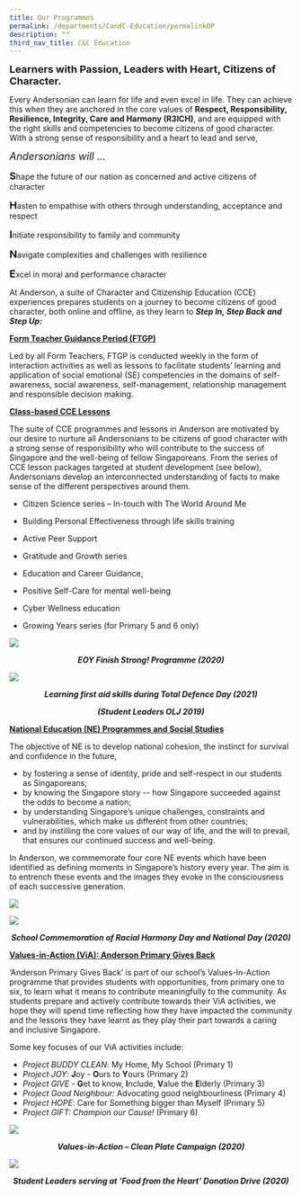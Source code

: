 ```yaml
---
title: Our Programmes
permalink: /departments/CandC-Education/permalinkOP
description: ""
third_nav_title: C&C Education
---
```

<p><span style="font-size: large;"><strong>Learners with Passion, Leaders with Heart, Citizens of Character.</strong></span></p>
<p>Every Andersonian can learn for life and even excel in life. They can achieve this when they
are anchored in the core values of&nbsp;<strong>Respect, Responsibility, Resilience, Integrity, Care</strong>
<strong>and Harmony (R3</strong><strong>ICH)</strong>, and are equipped with the right skills and competencies to become
citizens of good character. With a strong sense of responsibility and a heart to lead and serve,</p>
<p><em><span style="font-size: large;">Andersonians will &hellip;</span></em></p>
<p><strong><span style="font-size: large;">S</span></strong>hape the future of our nation as concerned and active citizens of character</p>
<p><strong><span style="font-size: large;">H</span></strong>asten to empathise with others through understanding, acceptance and respect</p>
<p><span style="font-size: large;"><strong>I</strong></span>nitiate responsibility to family and community</p>
<p><span style="font-size: large;"><strong>N</strong></span>avigate complexities and challenges with resilience</p>
<p><span style="font-size: large;"><strong>E</strong></span>xcel in moral and performance character</p>
<p>At Anderson, a suite of Character and Citizenship Education (CCE) experiences prepares students on a journey to become citizens of good character, both online and offline, as they learn to&nbsp;<em><strong>Step In, Step Back and Step Up:</strong></em></p>
<p><strong><u>Form Teacher Guidance Period (FTGP)</u></strong></p>
<p>Led by all Form Teachers, FTGP is conducted weekly in the form of interaction activities as well as lessons to facilitate students&rsquo; learning and application of social emotional (SE) competencies in the domains of self-awareness, social awareness, self-management, relationship management and responsible decision making.</p>
<p><strong><u>Class-based CCE Lessons</u></strong></p>
<p>The suite of CCE programmes and lessons in Anderson are motivated by our desire to nurture all Andersonians to be citizens of good character with a strong sense of responsibility who will contribute to the success of Singapore and the well-being of fellow Singaporeans. From the series of CCE lesson packages targeted at student development (see below), Andersonians develop an interconnected understanding of facts to make sense of the different perspectives around them.&nbsp;</p>
<div>
<ul>
<li>
<p>Citizen Science series &ndash; In-touch with The World Around Me</p>
</li>
<li>
<p>Building Personal Effectiveness through life skills training</p>
</li>
<li>
<p>Active Peer Support</p>
</li>
<li>
<p>Gratitude and Growth series</p>
</li>
<li>
<p>Education and Career Guidance,</p>
</li>
<li>
<p>Positive Self-Care for mental well-being</p>
</li>
<li>
<p>Cyber Wellness education</p>
</li>
<li>
<p>Growing Years series (for Primary 5 and 6 only)</p>
</li>
</ul>
</div>

![](/images/apscce1.jpg)
<p style="text-align: center;"><strong><em>EOY Finish Strong! Programme (2020)</em></strong></p>

![](/images/apscce2.jpg)
<p style="text-align: center;"><strong><em>Learning first aid skills during Total Defence Day (2021)</em></strong></p>
<p style="text-align: center;"><strong><em>(Student Leaders OLJ 2019)</em></strong></p>

<p><strong><u>National Education (NE) Programmes and Social Studies</u></strong></p>
<p>The objective of NE is to develop national cohesion, the instinct for survival and confidence in the future,&nbsp;</p>
<div>
<ul>
<li>by fostering a sense of identity, pride and self-respect in our students as Singaporeans;</li>
<li>by knowing the Singapore story -- how Singapore succeeded against the odds to become a nation;&nbsp;</li>
<li>by understanding Singapore&rsquo;s unique challenges, constraints and vulnerabilities, which make us different from other countries;&nbsp;</li>
<li>and by instilling the core values of our way of life, and the will to prevail, that ensures our continued success and well-being.</li>
</ul>
</div>
<p>In Anderson, we commemorate four core NE events which have been identified as defining moments in Singapore&rsquo;s history every year. The aim is to entrench these events and the images they evoke in the consciousness of each successive generation.</p>

![](/images/apscce6.jpg)

![](/images/apscce7.jpg)

<p style="text-align: center;"><strong><em>School Commemoration of Racial Harmony Day and National Day (2020)</em></strong></p>

<p><strong><u>Values-in-Action (ViA): Anderson Primary Gives Back </u></strong></p>

<p>&lsquo;Anderson Primary Gives Back&rsquo; is part of our school&rsquo;s Values-In-Action programme that provides students with opportunities, from primary one to six, to learn what it means to contribute meaningfully to the community. As students prepare and actively contribute towards their ViA activities, we hope they will spend time reflecting how they have impacted the community and the lessons they have learnt as they play their part towards a caring and inclusive Singapore.&nbsp;</p>
<p>Some key focuses of our ViA activities include:</p>
<ul>
<li><em>Project BUDDY CLEAN</em>: My Home, My School (Primary 1)</li>
<li><em>Project JOY</em>:&nbsp;<strong>J</strong>oy -&nbsp;<strong>O</strong>urs to&nbsp;<strong>Y</strong>ours (Primary 2)</li>
<li><em>Project GIVE</em>&nbsp;-&nbsp;<strong>G</strong>et to know,&nbsp;<strong>I</strong>nclude,&nbsp;<strong>V</strong>alue the&nbsp;<strong>E</strong>lderly (Primary 3)</li>
<li><em>Project Good Neighbour:</em>&nbsp;Advocating good neighbourliness (Primary 4)</li>
<li><em>Project HOPE</em>: Care for Something bigger than Myself (Primary 5)</li>
<li><em>Project GIFT: Champion our Cause!</em> (Primary 6)</li>
</ul>

![](/images/apscce8.jpg)

<p style="text-align: center;"><strong><em>Values-in-Action &ndash; Clean Plate Campaign (2020)</em></strong></p>

![](/images/apscce9.jpg)

<p style="text-align: center;"><strong><em>Student Leaders serving at &lsquo;Food from the Heart&rsquo; Donation Drive (2020)</em></strong></p>